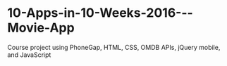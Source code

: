 # 10-Apps-in-10-Weeks-2016---Movie-App
Course project using PhoneGap, HTML, CSS, OMDB APIs, jQuery mobile, and JavaScript
